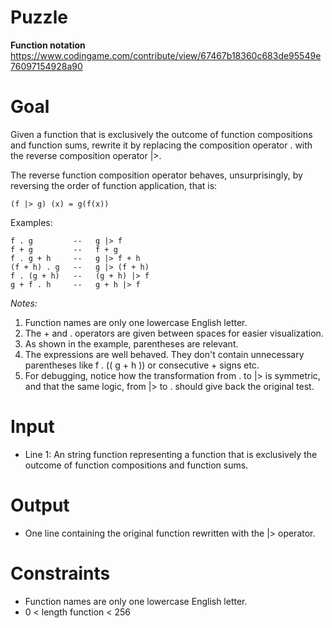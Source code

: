 # Puzzle
**Function notation** https://www.codingame.com/contribute/view/67467b18360c683de95549e76097154928a90

# Goal
Given a function that is exclusively the outcome of function compositions and function sums, rewrite it by replacing the composition operator . with the reverse composition operator |>.

The reverse function composition operator behaves, unsurprisingly, by reversing the order of function application, that is:
```
(f |> g) (x) = g(f(x))
```
Examples:
```
f . g         --   g |> f
f + g         --   f + g
f . g + h     --   g |> f + h
(f + h) . g   --   g |> (f + h)
f . (g + h)   --   (g + h) |> f
g + f . h     --   g + h |> f
```

*Notes:*  
1) Function names are only one lowercase English letter.
2) The + and . operators are given between spaces for easier visualization.
3) As shown in the example, parentheses are relevant.
4) The expressions are well behaved. They don't contain unnecessary parentheses like f . (( g + h )) or consecutive + signs etc.
5) For debugging, notice how the transformation from . to |> is symmetric, and that the same logic, from |> to . should give back the original test.

# Input
* Line 1: An string function representing a function that is exclusively the outcome of function compositions and function sums.

# Output
* One line containing the original function rewritten with the |> operator.

# Constraints
* Function names are only one lowercase English letter.
* 0 < length function < 256
